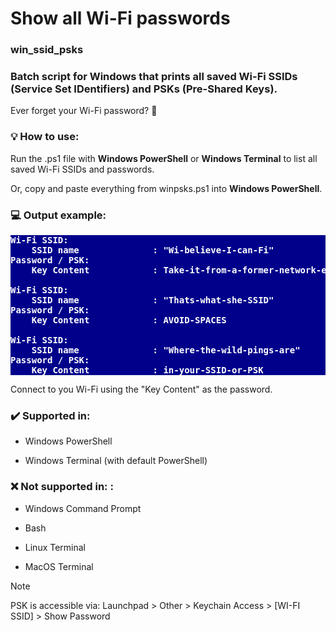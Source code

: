 # Show all Wi-Fi passwords

### win_ssid_psks

### Batch script for Windows that prints all saved Wi-Fi SSIDs (Service Set IDentifiers) and PSKs (Pre-Shared Keys).

Ever forget your Wi-Fi password? 📶

### :bulb: How to use:

Run the .ps1 file with **Windows PowerShell** or **Windows Terminal** to list all saved Wi-Fi SSIDs and passwords.

Or, copy and paste everything from winpsks.ps1 into **Windows PowerShell**.

### :computer: Output example:

<pre style="background-color: darkblue; color: white; font-weight: bold;">
Wi-Fi SSID:
    SSID name              : "Wi-believe-I-can-Fi"
Password / PSK:
    Key Content            : Take-it-from-a-former-network-engineer

Wi-Fi SSID:
    SSID name              : "Thats-what-she-SSID"
Password / PSK:
    Key Content            : AVOID-SPACES

Wi-Fi SSID:
    SSID name              : "Where-the-wild-pings-are"
Password / PSK:
    Key Content            : in-your-SSID-or-PSK
</pre>

Connect to you Wi-Fi using the "Key Content" as the password.

### ✔️ Supported in:

- Windows PowerShell

- Windows Terminal (with default PowerShell)

### :x: Not supported in: :

- Windows Command Prompt

- Bash

- Linux Terminal

- MacOS Terminal

> [!NOTE]
> PSK is accessible via: Launchpad > Other > Keychain Access > [WI-FI SSID] > Show Password
